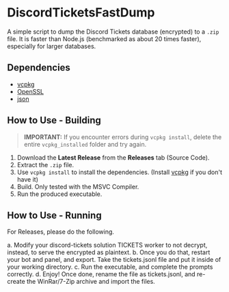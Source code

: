 # DiscordTicketsFastDump

A simple script to dump the Discord Tickets database (encrypted) to a `.zip` file. It is faster than Node.js (benchmarked as about 20 times faster), especially for larger databases.

## Dependencies
	
* [vcpkg](https://learn.microsoft.com/en-us/vcpkg/get_started/overview)
* [OpenSSL](https://github.com/openssl/openssl)
* [json](https://github.com/nlohmann/json)

## How to Use - Building

> **IMPORTANT:** If you encounter errors during `vcpkg install`, delete the entire `vcpkg_installed` folder and try again.

1. Download the **Latest Release** from the **Releases** tab (Source Code).
2. Extract the `.zip` file.
3. Use `vcpkg install` to install the dependencies. (Install [vcpkg](https://learn.microsoft.com/en-us/vcpkg/get_started/overview) if you don't have it)
4. Build. Only tested with the MSVC Compiler.
5. Run the produced executable.

## How to Use - Running

For Releases, please do the following.

a. Modify your discord-tickets solution TICKETS worker to not decrypt, instead, to serve the encrypted as plaintext.
b. Once you do that, restart your bot and panel, and export. Take the tickets.jsonl file and put it inside of your working directory.
c. Run the executable, and complete the prompts correctly.
d. Enjoy! Once done, rename the file as tickets.jsonl, and re-create the WinRar/7-Zip archive and import the files.